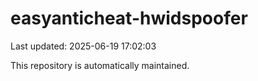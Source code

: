 # easyanticheat-hwidspoofer

Last updated: 2025-06-19 17:02:03

This repository is automatically maintained.
